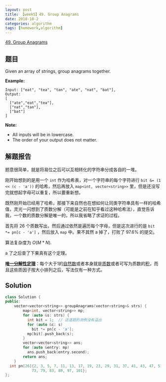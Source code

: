 ```yaml
---
layout: post
title: 【week5】49. Group Anagrams
date: 2018-10-2
categories: algorithm
tags: [homework,algorithm]
---
```


[49. Group Anagrams](https://leetcode.com/problems/group-anagrams/description/)

<!--more--> 

## 题目

Given an array of strings, group anagrams together.

**Example:**

```
Input: ["eat", "tea", "tan", "ate", "nat", "bat"],
Output:
[
  ["ate","eat","tea"],
  ["nat","tan"],
  ["bat"]
]
```

**Note:**

- All inputs will be in lowercase.
- The order of your output does not matter.

## 解题报告

题意很简单，就是将易位之后可以互相转化的字符串分成各自的一堆。

刚开始想到的是用一个 `int` 作为哈希表，对一个字符串的每个字符进行 `bit &= (1 << (c - 'a'))` 的哈希，然后再放入 `map<int, vector<string>>` 里，但是还没写完就想起字母可以重复，所以要重新想。

既然刚开始已经用了哈希，那接下来自然也在想如何让同类字符串具有一样的哈希值，灵光一闪想到了质数分解（可能是之前在知乎看过这种哈希法），直觉告诉我，一个数的质数分解是唯一的，所以我省略了求证的过程。

首先将 26 个质数写出，然后通过依然是遍历每个字母，但是这次进行的是 `bit *= pn[c - 'a']` ，然后放入 `map` 中。果不其然 a 掉了，打败了 97.6% 的提交。

算法复杂度为 $O(M*N)$.

a 了之后查了下果真有这个定理。

**[唯一分解性定理](https://zh.wikipedia.org/wiki/%E7%AE%97%E6%9C%AF%E5%9F%BA%E6%9C%AC%E5%AE%9A%E7%90%86)**：每个大于1的[自然数](https://zh.wikipedia.org/wiki/%E8%87%AA%E7%84%B6%E6%95%B0)或者本身就是[质数](https://zh.wikipedia.org/wiki/%E8%B4%A8%E6%95%B0)或者可写为质数的[积](https://zh.wikipedia.org/wiki/%E7%A7%AF)，而且这些质因子按大小排列之后，写法仅有一种方式。

## Solution

```cpp
class Solution {
public:
    vector<vector<string>> groupAnagrams(vector<string>& strs) {
        map<int, vector<string>> mp;
        for (auto &s: strs) {
          int bit = 1;  // 这道题的测例没有溢出
          for (auto &c: s)
            bit *= pn[c - 'a'];
          mp[bit].push_back(s);
        }
        vector<vector<string>> ans;
        for (auto &entry: mp)
          ans.push_back(entry.second);
        return ans;
    }
  int pn[26]{2, 3, 5, 7, 11, 13, 17, 19, 23, 29, 31, 37, 41, 43, 47, 53, 59, 61, 67, 71,
            73, 79, 83, 89, 97, 101};
};
```

